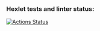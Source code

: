 ### Hexlet tests and linter status:
[![Actions Status](https://github.com/nosopirochka/java-project-71/actions/workflows/hexlet-check.yml/badge.svg)](https://github.com/nosopirochka/java-project-71/actions)
